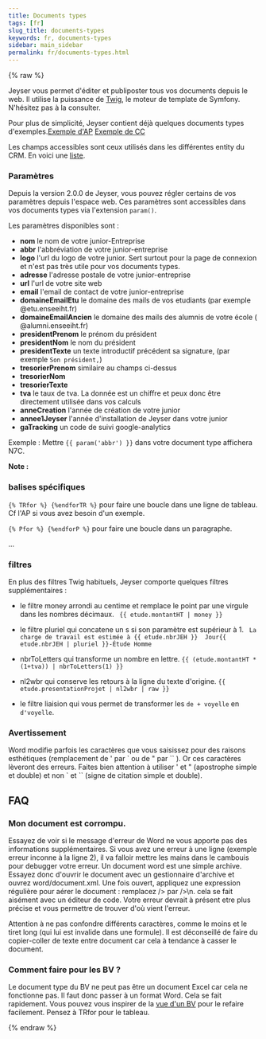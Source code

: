 ```yaml
---
title: Documents types
tags: [fr]
slug_title: documents-types
keywords: fr, documents-types
sidebar: main_sidebar
permalink: fr/documents-types.html
---
```


{% raw %}

Jeyser vous permet d'éditer et publiposter tous vos documents depuis le web. Il utilise la puissance de [Twig](http://twig.sensiolabs.org/), le moteur de template de Symfony. N'hésitez pas à la consulter.

Pour plus de simplicité, Jeyser contient déjà quelques documents types d'exemples.[Exemple d'AP](https://github.com/in6pio/Incipio/files/12017/AP.docx) [Exemple de CC](https://github.com/in6pio/Incipio/files/12018/CC.docx)


Les champs accessibles sont ceux utilisés dans les différentes entity du CRM. En voici une [liste](https://github.com/in6pio/Incipio/files/12024/dicoSuivi.txt). 

### Paramètres

Depuis la version 2.0.0 de Jeyser, vous pouvez régler certains de vos paramètres depuis l'espace web. Ces paramètres sont accessibles dans vos documents types via l'extension `param()`.

Les paramètres disponibles sont : 

 - **nom** le nom de votre junior-Entreprise
 - **abbr** l'abbréviation de votre junior-entreprise
 - **logo** l'url du logo de votre junior. Sert surtout pour la page de connexion et n'est pas très utile pour vos documents types.
 - **adresse** l'adresse postale de votre junior-entreprise
 - **url** l'url de votre site web
 - **email** l'email de contact de votre junior-entreprise
 - **domaineEmailEtu** le domaine des mails de vos etudiants (par exemple @etu.enseeiht.fr)
 - **domaineEmailAncien** le domaine des mails des alumnis de votre école ( @alumni.enseeiht.fr)
 - **presidentPrenom** le prénom du président
 - **presidentNom** le nom du président
 - **presidentTexte** un texte introductif précédent sa signature, (par exemple `Son président,`)
 - **tresorierPrenom** similaire au champs ci-dessus
 - **tresorierNom**
 - **tresorierTexte**
 - **tva** le taux de tva. La donnée est un chiffre et peux donc être directement utilisée dans vos calculs
 - **anneCreation** l'année de création de votre junior
 - **annee1Jeyser** l'année d'installation de Jeyser dans votre junior
 - **gaTracking**  un code de suivi google-analytics

Exemple : Mettre `{{ param('abbr') }}` dans votre document type affichera N7C.
 
**Note :**
 
### balises spécifiques
`{% TRfor %} {%endforTR %}` pour faire une boucle dans une ligne de tableau. Cf l'AP si vous avez besoin d'un exemple.

`{% Pfor %} {%endforP %}` pour faire une boucle dans un paragraphe.

...

### filtres
En plus des filtres Twig habituels, Jeyser comporte quelques filtres supplémentaires :


 - le filtre money arrondi au centime et remplace le point par une virgule dans les nombres décimaux. ` {{ etude.montantHT | money }}`
 
 - le filtre pluriel qui concatene un s si son paramètre est supérieur à 1. ` La charge de travail est estimée à {{ etude.nbrJEH }}  Jour{{ etude.nbrJEH | pluriel }}-Étude Homme`
 
 - nbrToLetters qui transforme un nombre en lettre. `{{ (etude.montantHT * (1+tva)) | nbrToLetters(1) }}`
 
 - nl2wbr qui conserve les retours à la ligne du texte d'origine. `{{ etude.presentationProjet | nl2wbr | raw }}`
 
 - le filtre liaision qui vous permet de transformer les `de + voyelle` en `d'voyelle`.


### Avertissement

Word modifie parfois les caractères que vous saisissez pour des raisons esthétiques (remplacement de ' par \` ou de " par \`\` ). Or ces caractères lèveront des erreurs. 
Faites bien attention à utiliser ' et " (apostrophe simple et double) et non \` et \`\` (signe de citation simple et double).

## FAQ

### Mon document est corrompu.

Essayez de voir si le message d'erreur de Word ne vous apporte pas des informations supplémentaires. Si vous avez une erreur à une ligne (exemple erreur inconne à la ligne 2), il va falloir mettre les mains dans le cambouis pour debugger votre erreur. Un document word est une simple archive. Essayez donc d'ouvrir le document avec un gestionnaire d'archive et ouvrez word/document.xml. Une fois ouvert, appliquez une expression régulière pour aérer le document : remplacez /> par />\n. cela se fait aisément avec un éditeur de code. Votre erreur devrait à présent etre plus précise et vous permettre de trouver d'où vient l'erreur. 

Attention à ne pas confondre différents caractères, comme le moins et le tiret long (qui lui est invalide dans une formule). Il est déconseillé de faire du copier-coller de texte entre document car cela à tendance à casser le document.


### Comment faire pour les BV ?

Le document type du BV ne peut pas être un document Excel car cela ne fonctionne pas. Il faut donc passer à un format Word. Cela se fait rapidement. Vous pouvez vous inspirer de la [vue d'un BV](https://github.com/n7consulting/Incipio/blob/master/src/Mgate/TresoBundle/Resources/views/BV/voir.html.twig) pour le refaire facilement. Pensez à TRfor pour le tableau.

{% endraw %}
